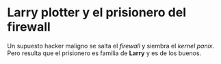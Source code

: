 # Larry plotter y el prisionero del firewall

Un supuesto hacker maligno se salta el *firewall* y siembra el *kernel panix*.
Pero resulta que el prisionero es familia de **Larry** y es de los buenos.

